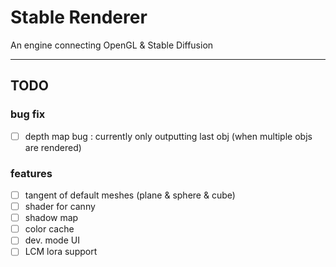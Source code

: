 # Stable Renderer
An engine connecting OpenGL & Stable Diffusion

----------------------------------
## TODO

### bug fix
- [ ] depth map bug : currently only outputting last obj (when multiple objs are rendered)
### features
- [ ] tangent of default meshes (plane & sphere & cube)
- [ ] shader for canny
- [ ] shadow map
- [ ] color cache
- [ ] dev. mode UI
- [ ] LCM lora support